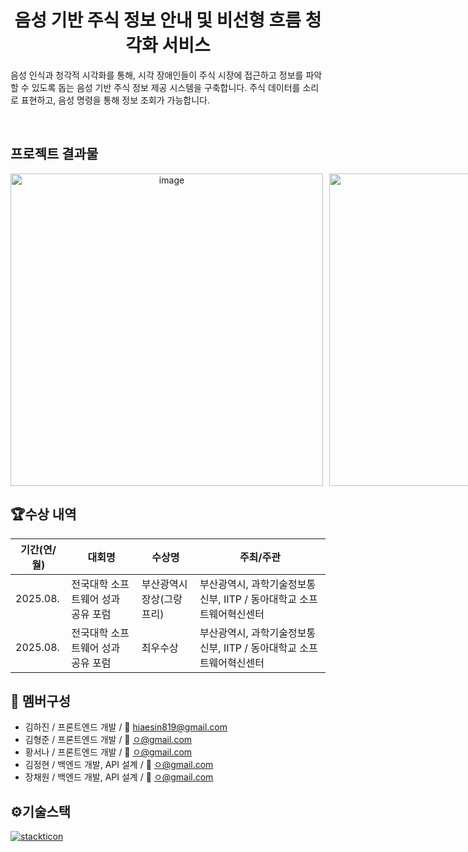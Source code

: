 <h1 align="center">음성 기반 주식 정보 안내 및 비선형 흐름 청각화 서비스</h1>

<p align="center">
  <p>음성 인식과 청각적 시각화를 통해, 시각 장애인들이 주식 시장에 접근하고 정보를 파악할 수 있도록 돕는 음성 기반 주식 정보 제공 시스템을 구축합니다. 
    주식 데이터를 소리로 표현하고, 음성 명령을 통해 정보 조회가 가능합니다.</p><br/>
</p>

<p/>

## 프로젝트 결과물
<div align="center" style="display: flex; gap: 10px">
  <img width="500" alt="image" src="https://github.com/user-attachments/assets/c5673f2a-ff32-462d-b25f-dff1d75468de" />
  <img width="500" alt="image" src="https://github.com/user-attachments/assets/936f835d-35d7-4fbd-8379-9a68cb6c52a7" />
</div>


## 🏆수상 내역
<div align="center">
  
|   기간(연/월)    | 대회명 | 수상명 | 주최/주관 |
|-----------------|-----------|-------------------|-------------------|
| 2025.08. | 전국대학 소프트웨어 성과 공유 포럼 | 부산광역시장상(그랑프리) | 부산광역시, 과학기술정보통신부, IITP / 동아대학교 소프트웨어혁신센터 |
| 2025.08. | 전국대학 소프트웨어 성과 공유 포럼 | 최우수상 | 부산광역시, 과학기술정보통신부, IITP / 동아대학교 소프트웨어혁신센터 |

</div>

## 👥 멤버구성
- 김하진 / 프론트엔드 개발 / 📧 hiaesin819@gmail.com
- 김형준 / 프론트엔드 개발 / 📧 ㅇ@gmail.com
- 황서나 / 프론트엔드 개발 / 📧 ㅇ@gmail.com
- 김정현 / 백엔드 개발, API 설계 / 📧 ㅇ@gmail.com
- 장채원 / 백엔드 개발, API 설계 / 📧 ㅇ@gmail.com

## ⚙️기술스택
[![stackticon](https://firebasestorage.googleapis.com/v0/b/stackticon-81399.appspot.com/o/images%2F1756453933282?alt=media&token=cd12d61f-c09b-448c-b0f4-b1df1dfcf74b)](https://github.com/msdio/stackticon)
